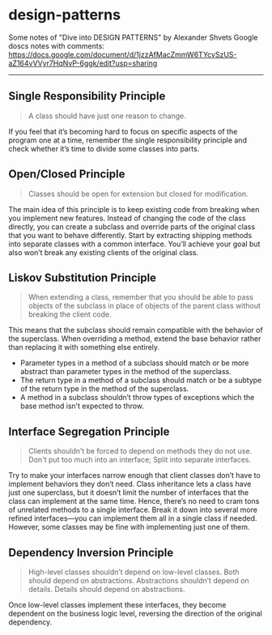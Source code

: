 # design-patterns
Some notes of "Dive into DESIGN PATTERNS" by Alexander Shvets
Google doscs notes with comments: https://docs.google.com/document/d/1jzzAfMacZmmW6TYcvSzUS-aZ164vVVyr7HqNvP-6ggk/edit?usp=sharing


----------------

## Single Responsibility Principle
> A class should have just one reason to change.

If you feel that it’s becoming hard to focus on specific aspects of the program one at a time, remember the single responsibility principle and check whether it’s time to divide some classes into parts. 



## Open/Closed Principle
> Classes should be open for extension but closed for modification.

The main idea of this principle is to keep existing code from breaking when you implement new features. Instead of changing the code of the class directly, you can create a subclass and override parts of the original class that you want to behave differently. Start by extracting shipping methods into separate classes with a common interface. You’ll achieve your goal but also won’t break any existing clients of the original class.


## Liskov Substitution Principle
> When extending a class, remember that you should be able to pass objects of the subclass in place of objects of the parent class without breaking the client code.

This means that the subclass should remain compatible with the behavior of the superclass. When overriding a method, extend the base behavior rather than replacing it with something else entirely.

- Parameter types in a method of a subclass should match or be more abstract than parameter types in the method of the superclass.
- The return type in a method of a subclass should match or be a subtype of the return type in the method of the superclass.
- A method in a subclass shouldn’t throw types of exceptions which the base method isn’t expected to throw.



## Interface Segregation Principle

> Clients shouldn’t be forced to depend on methods they do not use.
Don't put too much into an interface; Split into separate interfaces.

Try to make your interfaces narrow enough that client classes don’t have to implement behaviors they don’t need.
Class inheritance lets a class have just one superclass, but it doesn’t limit the number of interfaces that the class can implement at the same time. Hence, there’s no need to cram tons of unrelated methods to a single interface. Break it down into several more refined interfaces—you can implement them all in a single class if needed. However, some classes may be fine with implementing just one of them. 



## Dependency Inversion Principle

> High-level classes shouldn’t depend on low-level classes. Both should depend on abstractions. Abstractions shouldn’t depend on details. Details should depend on abstractions.

Once low-level classes implement these interfaces, they become dependent on the business logic level, reversing the direction of the original dependency.





